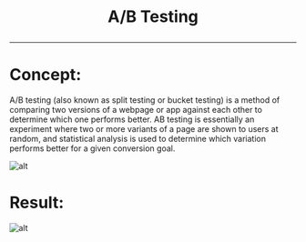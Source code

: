 # <p align="center"> A/B Testing </p>
***
# Concept:
A/B testing (also known as split testing or bucket testing) is a method of comparing two versions of a webpage or app against each other to determine which one performs better. AB testing is essentially an experiment where two or more variants of a page are shown to users at random, and statistical analysis is used to determine which variation performs better for a given conversion goal.

![alt](https://github.com/NattapongTH/NattapongTH-6310422089_BADS7105/blob/main/Homework%2009%20%E2%80%93%20AB%20Testing/ab-testing.png)

# Result:

![alt](https://github.com/NattapongTH/NattapongTH-6310422089_BADS7105/blob/main/Homework%2009%20%E2%80%93%20AB%20Testing/A_B_Testing.jpg)